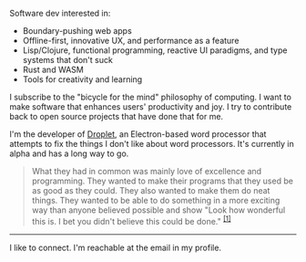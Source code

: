 Software dev interested in:

* Boundary-pushing web apps
* Offline-first, innovative UX, and performance as a feature
* Lisp/Clojure, functional programming, reactive UI paradigms, and type systems that don't suck
* Rust and WASM
* Tools for creativity and learning

I subscribe to the "bicycle for the mind" philosophy of computing. I want to make software that enhances users' productivity and joy. I try to contribute back to open source projects that have done that for me.

I'm the developer of [Droplet](https://www.dropletwriter.com/), an Electron-based word processor that attempts to fix the things I don't like about word processors. It's currently in alpha and has a long way to go.

> What they had in common was mainly love of excellence and programming. They wanted to make their programs that they used be as good as they could. They also wanted to make them do neat things. They wanted to be able to do something in a more exciting way than anyone believed possible and show "Look how wonderful this is. I bet you didn't believe this could be done." <sup>[[1]](https://web.archive.org/web/20240727050620/https://en.wikipedia.org/wiki/Hackers_Wizards_of_the_Electronic_Age)</sup>

---

I like to connect. I'm reachable at the email in my profile.

